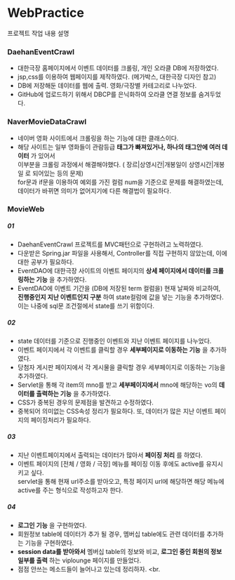 # WebPractice

프로젝트 작업 내용 설명
### DaehanEventCrawl
- 대한극장 홈페이지에서 이벤트 데이터를 크롤링, 개인 오라클 DB에 저장하였다.
- jsp,css를 이용하여 웹페이지를 제작하였다. (메가박스, 대한극장 디자인 참고)
- DB에 저장해둔 데이터를 웹에 출력. 영화/극장별 카테고리로 나누었다.
- GitHub에 업로드하기 위해서 DBCP를 은닉화하여 오라클 연결 정보를 숨겨두었다. <br>

### NaverMovieDataCrawl
- 네이버 영화 사이트에서 크롤링을 하는 기능에 대한 클래스이다.<br>
- 해당 사이트는 일부 영화들이 관람등급 __태그가 빠져있거나, 하나의 태그안에 여러 데이터__ 가 있어서<br>
  이부분을 크롤링 과정에서 해결해야했다. ( 장르|상영시간|개봉일이 상영시간|개봉일 로 되어있는 등의 문제) <br>
  for문과 if문을 이용하여 예외를 가진 컬럼 num을 기준으로 문제를 해결하였는데, 데이터가 바뀌면 의미가 없어지기에 다른 해결법이 필요하다.<br>
  
### MovieWeb
##### 01
- DaehanEventCrawl 프로젝트를 MVC패턴으로 구현하려고 노력하였다.
- 다운받은 Spring.jar 파일을 사용해서, Controller를 직접 구현하지 않았는데, 이에 대한 공부가 필요하다.
- EventDAO에 대한극장 사이트의 이벤트 페이지의 __상세 페이지에서 데이터를 크롤링하는 기능__ 을 추가하였다.<br>
- EventDAO에 이벤트 기간을 (DB에 저장된 term 컬럼을) 현재 날짜와 비교하여, <br>
  __진행중인지 지난 이벤트인지 구분__ 하여 state컬럼에 값을 넣는 기능을 추가하였다.<br>
  이는 나중에 sql문 조건절에서 state를 쓰기 위함이다. <br>
##### 02
- state 데이터를 기준으로 진행중인 이벤트와 지난 이벤트 페이지를 나누었다. <br>
- 이벤트 페이지에서 각 이벤트를 클릭할 경우 __세부페이지로 이동하는 기능__ 을 추가하였다. <br>
- 당첨자 게시판 페이지에서 각 게시물을 클릭할 경우 세부페이지로 이동하는 기능을 추가하였다. <br>
- Servlet을 통해 각 item의 mno를 받고 __세부페이지에서__ mno에 해당하는 vo의 __데이터를 출력하는 기능__ 을 추가하였다. <br>
- CSS가 중복된 경우의 문제점을 발견하고 수정하였다. <br>
- 중복되어 의미없는 CSS속성 정리가 필요하다. 또, 데이터가 많은 지난 이벤트 페이지의 페이징처리가 필요하다. <br>
##### 03
- 지난 이벤트페이지에서 출력되는 데이터가 많아서 __페이징 처리__ 를 하였다.
- 이벤트 페이지의 [전체 / 영화 / 극장] 메뉴를 페이징 이동 후에도 active를 유지시키고 싶다. <br>
  servlet을 통해 현재 url주소를 받아오고, 특정 페이지 url에 해당하면 해당 메뉴에 active를 주는 형식으로 작성하고자 한다. <br>
  
##### 04
- __로그인 기능__ 을 구현하였다. <br>
- 회원정보 table에 데이터가 추가 될 경우, 멤버십 table에도 관련 데이터를 추가하는 기능을 구현하였다. <br>
- __session data를 받아와서__ 멤버십 table의 정보와 비교, __로그인 중인 회원의 정보 일부를 출력__ 하는 viplounge 페이지를 만들었다.<br>
- 점점 안쓰는 메소드들이 늘어나고 있는데 정리하자. <br. 
